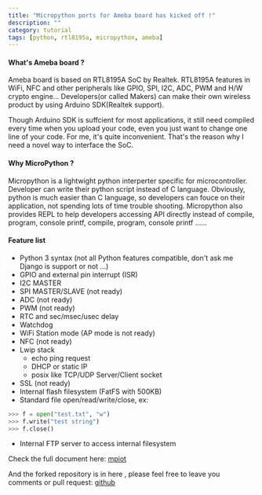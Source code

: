 ```yaml
---
title: "Micropython ports for Ameba board has kicked off !"
description: ""
category: tutorial
tags: [python, rtl8195a, micropython, ameba]
---
```


#### What's Ameba board ? ####

Ameba board is based on RTL8195A SoC by Realtek. RTL8195A features in WiFi, NFC and other peripherals like GPIO, SPI, I2C, ADC, PWM and H/W crypto engine... Developers(or called Makers) can make their own wireless product by using Arduino SDK(Realtek support).

Though Arduino SDK is suffcient for most applications, it still need compiled every time when you upload your code, even you just want to change one line of your code. For me, it's quite inconvenient. That's the reason why I need a novel way to interface the SoC.

#### Why MicroPython ? ####

Micropython is a lightwight python interperter specific for microcontroller. Developer can write their python script instead of C language. Obviously, python is much easier than C language, so developers can fouce on their application, not spending lots of time trouble shooting. Micropython also provides REPL to help developers accessing API directly instead of compile, program, console printf, compile, program, console printf ......

#### Feature list ####

* Python 3 syntax (not all Python features compatible, don't ask me Django is support or not ...)
* GPIO and external pin interrupt (ISR)
* I2C MASTER
* SPI MASTER/SLAVE (not ready)
* ADC (not ready)
* PWM (not ready)
* RTC and sec/msec/usec delay
* Watchdog
* WiFi Station mode  (AP mode is not ready)
* NFC (not ready)
* Lwip stack
    * echo ping request
    * DHCP or static IP
    * posix like TCP/UDP Server/Client socket 
* SSL (not ready)
* Internal flash filesystem (FatFS with 500KB)
* Standard file open/read/write/close, ex:

``` python
>>> f = open("test.txt", "w")
>>> f.write("test string")
>>> f.close()
```

* Internal FTP server to access internal filesystem

Check the full document here: [mpiot](http://cwyark.github.io/mpiot)

And the forked repository is in here , please feel free to leave you comments or pull request: [github](https://github.com/cwyark/micropython)
